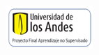 <div align="left">
  <img src="pics/pro-UA.png" alt="Logo de Uniandes" width="200" height="100">
</div>
